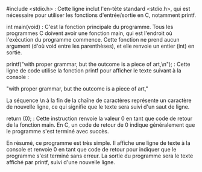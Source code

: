 #include <stdio.h> : Cette ligne inclut l'en-tête standard <stdio.h>, qui est nécessaire pour utiliser les fonctions d'entrée/sortie en C, notamment printf.

int main(void) : C'est la fonction principale du programme. Tous les programmes C doivent avoir une fonction main, qui est l'endroit où l'exécution du programme commence. Cette fonction ne prend aucun argument (d'où void entre les parenthèses), et elle renvoie un entier (int) en sortie.

printf("with proper grammar, but the outcome is a piece of art,\n"); : Cette ligne de code utilise la fonction printf pour afficher le texte suivant à la console :

"with proper grammar, but the outcome is a piece of art,"

La séquence \n à la fin de la chaîne de caractères représente un caractère de nouvelle ligne, ce qui signifie que le texte sera suivi d'un saut de ligne.

return (0); : Cette instruction renvoie la valeur 0 en tant que code de retour de la fonction main. En C, un code de retour de 0 indique généralement que le programme s'est terminé avec succès.

En résumé, ce programme est très simple. Il affiche une ligne de texte à la console et renvoie 0 en tant que code de retour pour indiquer que le programme s'est terminé sans erreur. La sortie du programme sera le texte affiché par printf, suivi d'une nouvelle ligne.
